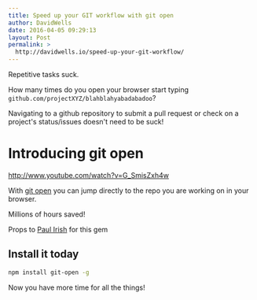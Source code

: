 ```yaml
---
title: Speed up your GIT workflow with git open
author: DavidWells
date: 2016-04-05 09:29:13
layout: Post
permalink: >
  http://davidwells.io/speed-up-your-git-workflow/
---
```


Repetitive tasks suck.

How many times do you open your browser start typing `github.com/projectXYZ/blahblahyabadabadoo`?

Navigating to a github repository to submit a pull request or check on a project's status/issues doesn't need to be suck!

# Introducing git open

http://www.youtube.com/watch?v=G_SmisZxh4w

With [git open](https://github.com/paulirish/git-open) you can jump directly to the repo you are working on in your browser.

Millions of hours saved!

Props to [Paul Irish](https://twitter.com/paul_irish) for this gem

## Install it today

```bash
npm install git-open -g
```

Now you have more time for all the things!

